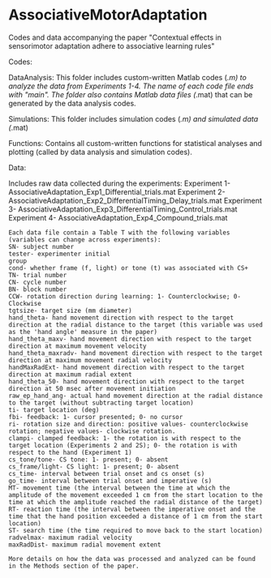 # AssociativeMotorAdaptation
Codes and data accompanying the paper "Contextual effects in sensorimotor adaptation adhere to associative learning rules"

Codes:

  DataAnalysis:
  This folder includes custom-written Matlab codes (*.m) to analyze the data from Experiments 1-4. The name of each code file ends with "main".
  The folder also contains Matlab data files (*.mat) that can be generated by the data analysis codes.
 
  Simulations:
  This folder includes simulation codes (*.m) and simulated data (*.mat)
 
  Functions:
  Contains all custom-written functions for statistical analyses and plotting (called by data analysis and simulation codes).

Data:
  
  Includes raw data collected during the experiments:
    Experiment 1- AssociativeAdaptation_Exp1_Differential_trials.mat
    Experiment 2- AssociativeAdaptation_Exp2_DifferentialTiming_Delay_trials.mat
    Experiment 3- AssociativeAdaptation_Exp3_DifferentialTiming_Control_trials.mat
    Experiment 4- AssociativeAdaptation_Exp4_Compound_trials.mat

    Each data file contain a Table T with the following variables (variables can change across experiments):
    SN- subject number
    tester- experimenter initial
    group
    cond- whether frame (f, light) or tone (t) was associated with CS+
    TN- trial number
    CN- cycle number
    BN- block number
    CCW- rotation direction during learning: 1- Counterclockwise; 0- Clockwise
    tgtsize- target size (mm diameter)
    hand_theta- hand movement direction with respect to the target direction at the radial distance to the target (this variable was used as the 'hand angle' measure in the paper)
    hand_theta_maxv- hand movement direction with respect to the target direction at maximum movement velocity
    hand_theta_maxradv- hand movement direction with respect to the target direction at maximum movement radial velocity
    handMaxRadExt- hand movement direction with respect to the target direction at maximum radial extent
    hand_theta_50- hand movement direction with respect to the target direction at 50 msec after movement initiation
    raw_ep_hand_ang- actual hand movement direction at the radial distance to the target (without subtracting target location)
    ti- target location (deg)
    fbi- feedback: 1- cursor presented; 0- no cursor
    ri- rotation size and direction: positive values- counterclockwise rotation; negative values- clockwise rotation.
    clampi- clamped feedback: 1- the rotation is with respect to the target location (Experiments 2 and 2S); 0- the rotation is with respect to the hand (Experiment 1)
    cs_tone/tone- CS tone: 1- present; 0- absent 
    cs_frame/light- CS light: 1- present; 0- absent
    cs_time- interval between trial onset and cs onset (s)
    go_time- interval between trial onset and imperative (s)
    MT- movement time (the interval between the time at which the amplitude of the movement exceeded 1 cm from the start location to the time at which the amplitude reached the radial distance of the target)
    RT- reaction time (the interval between the imperative onset and the time that the hand position exceeded a distance of 1 cm from the start location)
    ST- search time (the time required to move back to the start location)
    radvelmax- maximum radial velocity
    maxRadDist- maximum radial movement extent

    More details on how the data was processed and analyzed can be found in the Methods section of the paper.


